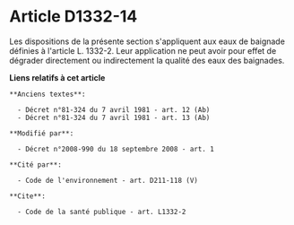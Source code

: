 # Article D1332-14

Les dispositions de la présente section s'appliquent aux eaux de baignade définies à l'article L. 1332-2. Leur application ne
peut avoir pour effet de dégrader directement ou indirectement la qualité des eaux des baignades.

**Liens relatifs à cet article**

	**Anciens textes**:

	  - Décret n°81-324 du 7 avril 1981 - art. 12 (Ab)
	  - Décret n°81-324 du 7 avril 1981 - art. 13 (Ab)

	**Modifié par**:

	  - Décret n°2008-990 du 18 septembre 2008 - art. 1

	**Cité par**:

	  - Code de l'environnement - art. D211-118 (V)

	**Cite**:

	  - Code de la santé publique - art. L1332-2
